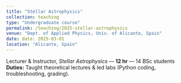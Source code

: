 ```yaml
---
title: "Stellar Astrophysics"
collection: teaching
type: "Undergraduate course"
permalink: /teaching/2025-stellar-astrophysics
venue: "Dept. of Applied Physics, Univ. of Alicante, Spain"
date: date: 2025-03-01
location: "Alicante, Spain"
---
```


Lecturer & Instructor, *Stellar Astrophysics* — **12 hr** — 14 BSc students  
**Duties:** Taught theoretical lectures & led labs (Python coding, troubleshooting, grading).
